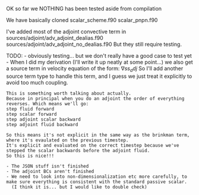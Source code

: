 OK so far we NOTHING has been tested aside from compilation

We have basically cloned 
	scalar_scheme.f90
	scalar_pnpn.f90

I've added most of the adjoint convective term in 
	sources/adjoint/adv_adjoint_dealias.f90
	sources/adjoint/adv_adjoint_no_dealias.f90
But they still require testing.

TODO:
	- obviously testing... but we don't really have a good case to test yet
	- When I did my derivation (I'll write it up neatly at some point...) we also get a source term in velocity equation of the form:
	$\nabla s s_adj$
	So I'll add another source term type to handle this term, and I guess we just treat it explicitly to avoid too much coupling.

	This is something worth talking about actually.
	Because in principal when you do an adjoint the order of everything reverses. Which means we'll go:
	step fluid forward
	step scalar forward
	step adjoint scalar backward
	step adjoint fluid backward

	So this means it's not explicit in the same way as the brinkman term, where it's evaulated on the previous timestep.
	It's explicit and evaluated on the correct timestep because we've stepped the scalar backwards before the adjoint fluid.
	So this is nice!!!

	- The JSON stuff isn't finished
	- The adjoint BCs aren't finished
	- We need to look into non-dimensionalization etc more carefully, to make sure everything is consistent with the standard passive scalar. 
	  (I think it is... but I would like to double check)

